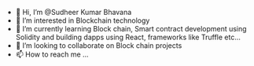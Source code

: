 - 👋 Hi, I’m @Sudheer Kumar Bhavana
- 👀 I’m interested in Blockchain technology
- 🌱 I’m currently learning Block chain, Smart contract development using Solidity and building dapps using React, frameworks like Truffle etc...
- 💞️ I’m looking to collaborate on Block chain projects
- 📫 How to reach me ...

<!---
sudheer-kumar-bhavana/sudheer-kumar-bhavana is a ✨ special ✨ repository because its `README.md` (this file) appears on your GitHub profile.
You can click the Preview link to take a look at your changes.
--->
